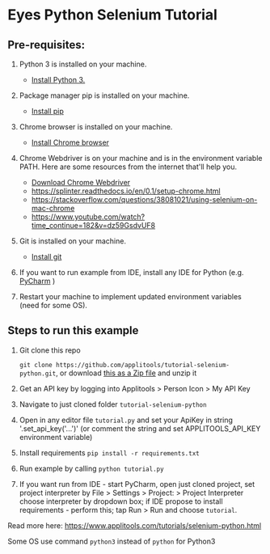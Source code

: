 # Eyes Python Selenium Tutorial

## Pre-requisites:

1. Python 3 is installed on your machine.
   
   * [Install Python 3.](https://realpython.com/installing-python/)
2. Package manager pip is installed on your machine.
   * [Install pip](https://pip.pypa.io/en/stable/installing/)
3. Chrome browser is installed on your machine.

   * [Install Chrome browser](https://support.google.com/chrome/answer/95346?co=GENIE.Platform%3DDesktop&hl=en&oco=0)
4. Chrome Webdriver is on your machine and is in the environment variable PATH. Here are some resources from the internet that'll help you.
   * [Download Chrome Webdriver](https://chromedriver.chromium.org/downloads)
   * https://splinter.readthedocs.io/en/0.1/setup-chrome.html
   * https://stackoverflow.com/questions/38081021/using-selenium-on-mac-chrome
   * https://www.youtube.com/watch?time_continue=182&v=dz59GsdvUF8
5. Git is installed on your machine. 

   * [Install git](https://www.atlassian.com/git/tutorials/install-git)
6. If you want to run example from IDE, install any IDE for Python (e.g. [PyCharm](https://www.jetbrains.com/pycharm/download/) )
7. Restart your machine to implement updated  environment variables (need for some OS).

## Steps to run this example

1. Git clone this repo

   `git clone https://github.com/applitools/tutorial-selenium-python.git`, or download [this as a Zip file](https://github.com/applitools/tutorial-selenium-python/archive/master.zip) and unzip it

2. Get an API key by logging into Applitools > Person Icon > My API Key

3. Navigate to just cloned folder `tutorial-selenium-python`

4. Open in any editor file `tutorial.py`   and set your ApiKey in string '.set_api_key('...')' (or comment the string and set APPLITOOLS_API_KEY environment variable)

5. Install requirements `pip install -r requirements.txt`

6. Run example by calling `python tutorial.py` 

7. If you want run from IDE - start PyCharm, open just cloned project, set project interpreter by File > Settings > Project: > Project Interpreter  choose interpreter by dropdown box; if IDE propose to install requirements - perform this; tap Run > Run and choose `tutorial`.

Read more here: https://www.applitools.com/tutorials/selenium-python.html

Some OS use command `python3` instead of `python`  for Python3

